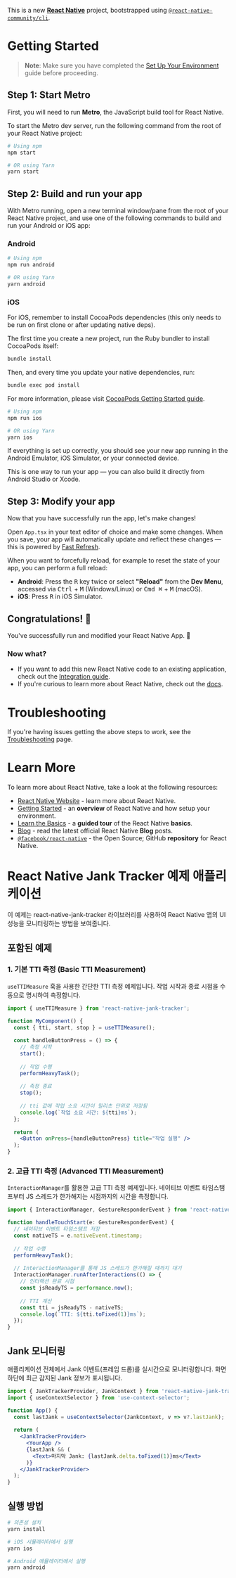 This is a new [**React Native**](https://reactnative.dev) project, bootstrapped using [`@react-native-community/cli`](https://github.com/react-native-community/cli).

# Getting Started

> **Note**: Make sure you have completed the [Set Up Your Environment](https://reactnative.dev/docs/set-up-your-environment) guide before proceeding.

## Step 1: Start Metro

First, you will need to run **Metro**, the JavaScript build tool for React Native.

To start the Metro dev server, run the following command from the root of your React Native project:

```sh
# Using npm
npm start

# OR using Yarn
yarn start
```

## Step 2: Build and run your app

With Metro running, open a new terminal window/pane from the root of your React Native project, and use one of the following commands to build and run your Android or iOS app:

### Android

```sh
# Using npm
npm run android

# OR using Yarn
yarn android
```

### iOS

For iOS, remember to install CocoaPods dependencies (this only needs to be run on first clone or after updating native deps).

The first time you create a new project, run the Ruby bundler to install CocoaPods itself:

```sh
bundle install
```

Then, and every time you update your native dependencies, run:

```sh
bundle exec pod install
```

For more information, please visit [CocoaPods Getting Started guide](https://guides.cocoapods.org/using/getting-started.html).

```sh
# Using npm
npm run ios

# OR using Yarn
yarn ios
```

If everything is set up correctly, you should see your new app running in the Android Emulator, iOS Simulator, or your connected device.

This is one way to run your app — you can also build it directly from Android Studio or Xcode.

## Step 3: Modify your app

Now that you have successfully run the app, let's make changes!

Open `App.tsx` in your text editor of choice and make some changes. When you save, your app will automatically update and reflect these changes — this is powered by [Fast Refresh](https://reactnative.dev/docs/fast-refresh).

When you want to forcefully reload, for example to reset the state of your app, you can perform a full reload:

- **Android**: Press the <kbd>R</kbd> key twice or select **"Reload"** from the **Dev Menu**, accessed via <kbd>Ctrl</kbd> + <kbd>M</kbd> (Windows/Linux) or <kbd>Cmd ⌘</kbd> + <kbd>M</kbd> (macOS).
- **iOS**: Press <kbd>R</kbd> in iOS Simulator.

## Congratulations! :tada:

You've successfully run and modified your React Native App. :partying_face:

### Now what?

- If you want to add this new React Native code to an existing application, check out the [Integration guide](https://reactnative.dev/docs/integration-with-existing-apps).
- If you're curious to learn more about React Native, check out the [docs](https://reactnative.dev/docs/getting-started).

# Troubleshooting

If you're having issues getting the above steps to work, see the [Troubleshooting](https://reactnative.dev/docs/troubleshooting) page.

# Learn More

To learn more about React Native, take a look at the following resources:

- [React Native Website](https://reactnative.dev) - learn more about React Native.
- [Getting Started](https://reactnative.dev/docs/environment-setup) - an **overview** of React Native and how setup your environment.
- [Learn the Basics](https://reactnative.dev/docs/getting-started) - a **guided tour** of the React Native **basics**.
- [Blog](https://reactnative.dev/blog) - read the latest official React Native **Blog** posts.
- [`@facebook/react-native`](https://github.com/facebook/react-native) - the Open Source; GitHub **repository** for React Native.

# React Native Jank Tracker 예제 애플리케이션

이 예제는 react-native-jank-tracker 라이브러리를 사용하여 React Native 앱의 UI 성능을 모니터링하는 방법을 보여줍니다.

## 포함된 예제

### 1. 기본 TTI 측정 (Basic TTI Measurement)

`useTTIMeasure` 훅을 사용한 간단한 TTI 측정 예제입니다. 작업 시작과 종료 시점을 수동으로 명시하여 측정합니다.

```jsx
import { useTTIMeasure } from 'react-native-jank-tracker';

function MyComponent() {
  const { tti, start, stop } = useTTIMeasure();
  
  const handleButtonPress = () => {
    // 측정 시작
    start();
    
    // 작업 수행
    performHeavyTask();
    
    // 측정 종료
    stop();
    
    // tti 값에 작업 소요 시간이 밀리초 단위로 저장됨
    console.log(`작업 소요 시간: ${tti}ms`);
  };
  
  return (
    <Button onPress={handleButtonPress} title="작업 실행" />
  );
}
```

### 2. 고급 TTI 측정 (Advanced TTI Measurement)

`InteractionManager`를 활용한 고급 TTI 측정 예제입니다. 네이티브 이벤트 타임스탬프부터 JS 스레드가 한가해지는 시점까지의 시간을 측정합니다.

```jsx
import { InteractionManager, GestureResponderEvent } from 'react-native';

function handleTouchStart(e: GestureResponderEvent) {
  // 네이티브 이벤트 타임스탬프 저장
  const nativeTS = e.nativeEvent.timestamp;
  
  // 작업 수행
  performHeavyTask();
  
  // InteractionManager를 통해 JS 스레드가 한가해질 때까지 대기
  InteractionManager.runAfterInteractions(() => {
    // 인터랙션 완료 시점
    const jsReadyTS = performance.now();
    
    // TTI 계산
    const tti = jsReadyTS - nativeTS;
    console.log(`TTI: ${tti.toFixed(1)}ms`);
  });
}
```

## Jank 모니터링

애플리케이션 전체에서 Jank 이벤트(프레임 드롭)를 실시간으로 모니터링합니다. 화면 하단에 최근 감지된 Jank 정보가 표시됩니다.

```jsx
import { JankTrackerProvider, JankContext } from 'react-native-jank-tracker';
import { useContextSelector } from 'use-context-selector';

function App() {
  const lastJank = useContextSelector(JankContext, v => v?.lastJank);
  
  return (
    <JankTrackerProvider>
      <YourApp />
      {lastJank && (
        <Text>마지막 Jank: {lastJank.delta.toFixed(1)}ms</Text>
      )}
    </JankTrackerProvider>
  );
}
```

## 실행 방법

```bash
# 의존성 설치
yarn install

# iOS 시뮬레이터에서 실행
yarn ios

# Android 에뮬레이터에서 실행
yarn android
```
